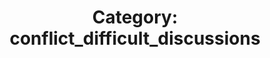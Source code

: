 ---
layout: category
title: 'Category: conflict_difficult_discussions'
tag: conflict_difficult_discussions
---